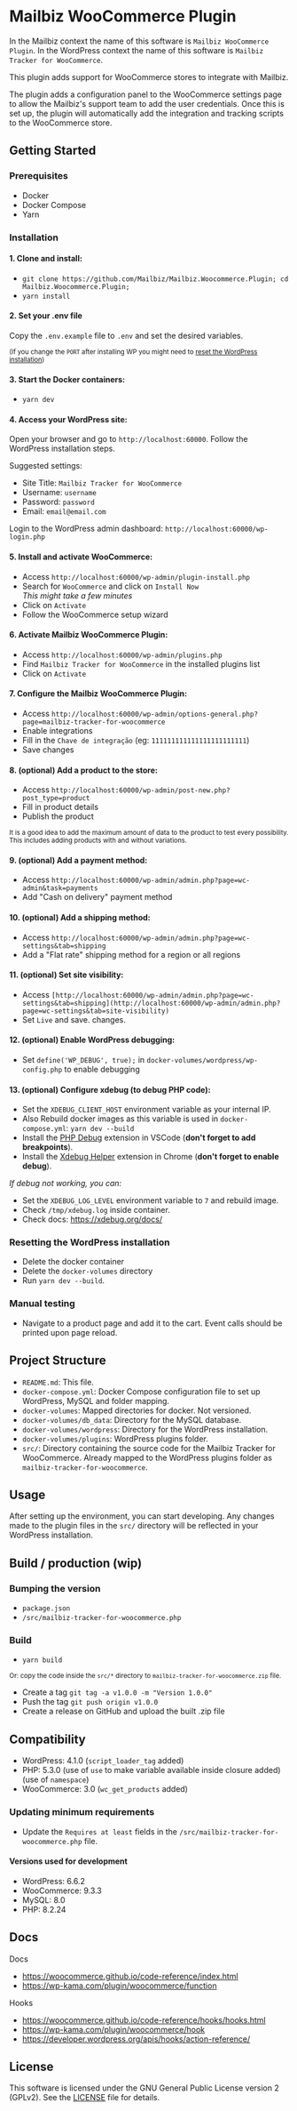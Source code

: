 # Mailbiz WooCommerce Plugin

In the Mailbiz context the name of this software is `Mailbiz WooCommerce Plugin`.
In the WordPress context the name of this software is `Mailbiz Tracker for WooCommerce`.

This plugin adds support for WooCommerce stores to integrate with Mailbiz.

The plugin adds a configuration panel to the WooCommerce settings page to allow the Mailbiz's support team to add the user credentials.
Once this is set up, the plugin will automatically add the integration and tracking scripts to the WooCommerce store.

## Getting Started

### Prerequisites

- Docker
- Docker Compose
- Yarn

### Installation

#### 1. Clone and install:
  - `git clone https://github.com/Mailbiz/Mailbiz.Woocommerce.Plugin; cd Mailbiz.Woocommerce.Plugin;`
  - `yarn install`

#### 2. Set your .env file
  Copy the `.env.example` file to `.env` and set the desired variables.
  
  <sub>(If you change the `PORT` after installing WP you might need to [reset the WordPress installation](#resetting-the-wordpress-installation))</sub>

#### 3. Start the Docker containers:

  - `yarn dev`

#### 4. Access your WordPress site:
  Open your browser and go to `http://localhost:60000`.
  Follow the WordPress installation steps.

  Suggested settings:
  - Site Title: `Mailbiz Tracker for WooCommerce`
  - Username: `username`
  - Password: `password`
  - Email: `email@email.com`

  Login to the WordPress admin dashboard: `http://localhost:60000/wp-login.php`

#### 5. Install and activate WooCommerce:
  - Access `http://localhost:60000/wp-admin/plugin-install.php`
  - Search for `WooCommerce` and click on `Install Now` <br />
  *This might take a few minutes*
  - Click on `Activate`
  - Follow the WooCommerce setup wizard

#### 6. Activate Mailbiz WooCommerce Plugin:
  - Access `http://localhost:60000/wp-admin/plugins.php`
  - Find `Mailbiz Tracker for WooCommerce` in the installed plugins list
  - Click on `Activate`

#### 7. Configure the Mailbiz WooCommerce Plugin:
  - Access `http://localhost:60000/wp-admin/options-general.php?page=mailbiz-tracker-for-woocommerce`
  - Enable integrations
  - Fill in the `Chave de integração` (eg: `111111111111111111111111`)
  - Save changes

#### 8. (optional) Add a product to the store:
  - Access `http://localhost:60000/wp-admin/post-new.php?post_type=product`
  - Fill in product details
  - Publish the product

<sub>It is a good idea to add the maximum amount of data to the product to test every possibility. This includes adding products with and without variations.</sub>

#### 9. (optional) Add a payment method:
  - Access `http://localhost:60000/wp-admin/admin.php?page=wc-admin&task=payments`
  - Add "Cash on delivery" payment method

#### 10. (optional) Add a shipping method:
  - Access `http://localhost:60000/wp-admin/admin.php?page=wc-settings&tab=shipping`
  - Add a "Flat rate" shipping method for a region or all regions

#### 11. (optional) Set site visibility:
  - Access `[http://localhost:60000/wp-admin/admin.php?page=wc-settings&tab=shipping](http://localhost:60000/wp-admin/admin.php?page=wc-settings&tab=site-visibility)`
  - Set `Live` and save. changes.

#### 12. (optional) Enable WordPress debugging:
  - Set `define('WP_DEBUG', true);` in `docker-volumes/wordpress/wp-config.php` to enable debugging

#### 13. (optional) Configure xdebug (to debug PHP code):
  - Set the `XDEBUG_CLIENT_HOST` environment variable as your internal IP.
  - Also Rebuild docker images as this variable is used in `docker-compose.yml`: `yarn dev --build`
  - Install the [PHP Debug](https://marketplace.visualstudio.com/items?itemName=xdebug.php-debug) extension in VSCode (**don't forget to add breakpoints**).
  - Install the [Xdebug Helper](https://chromewebstore.google.com/detail/xdebug-helper/eadndfjplgieldjbigjakmdgkmoaaaoc) extension in Chrome (**don't forget to enable debug**).

*If debug not working, you can:*
  - Set the `XDEBUG_LOG_LEVEL` environment variable to `7` and rebuild image.
  - Check `/tmp/xdebug.log` inside container.
  - Check docs: https://xdebug.org/docs/

### Resetting the WordPress installation
- Delete the docker container
- Delete the `docker-volumes` directory
- Run `yarn dev --build`.

### Manual testing

- Navigate to a product page and add it to the cart. Event calls should be printed upon page reload.

## Project Structure

- `README.md`: This file.
- `docker-compose.yml`: Docker Compose configuration file to set up WordPress, MySQL and folder mapping.
- `docker-volumes`: Mapped directories for docker. Not versioned.
- `docker-volumes/db_data`: Directory for the MySQL database.
- `docker-volumes/wordpress`: Directory for the WordPress installation.
- `docker-volumes/plugins`: WordPress plugins folder.
- `src/`: Directory containing the source code for the Mailbiz Tracker for WooCommerce. Already mapped to the WordPress plugins folder as `mailbiz-tracker-for-woocommerce`.

## Usage

After setting up the environment, you can start developing. Any changes made to the plugin files in the `src/` directory will be reflected in your WordPress installation.

## Build / production (wip)

### Bumping the version

- `package.json`
- `/src/mailbiz-tracker-for-woocommerce.php`

### Build

- `yarn build`

<sub>Or: copy the code inside the `src/*` directory to `mailbiz-tracker-for-woocommerce.zip` file.</sub>
- Create a tag `git tag -a v1.0.0 -m "Version 1.0.0"`
- Push the tag `git push origin v1.0.0`
- Create a release on GitHub and upload the built .zip file

## Compatibility

- WordPress: 4.1.0 (`script_loader_tag` added)
- PHP: 5.3.0 (use of `use` to make variable available inside closure added) (use of `namespace`)
- WooCommerce: 3.0 (`wc_get_products` added)

### Updating minimum requirements

- Update the `Requires at least` fields in the `/src/mailbiz-tracker-for-woocommerce.php` file.

#### Versions used for development

- WordPress: 6.6.2
- WooCommerce: 9.3.3
- MySQL: 8.0
- PHP: 8.2.24


## Docs

Docs
- https://woocommerce.github.io/code-reference/index.html
- https://wp-kama.com/plugin/woocommerce/function

Hooks
- https://woocommerce.github.io/code-reference/hooks/hooks.html
- https://wp-kama.com/plugin/woocommerce/hook
- https://developer.wordpress.org/apis/hooks/action-reference/

## License

This software is licensed under the GNU General Public License version 2 (GPLv2). See the [LICENSE](LICENSE) file for details.